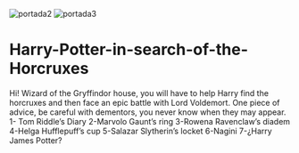 
![portada2](https://user-images.githubusercontent.com/60441001/120565880-4f108100-c40e-11eb-9146-075f85acc92e.png)
![portada3](https://user-images.githubusercontent.com/60441001/120565900-5afc4300-c40e-11eb-948c-4f8446489e8f.png)
# Harry-Potter-in-search-of-the-Horcruxes
Hi! Wizard of the Gryffindor house, you will have to help Harry find the horcruxes and then face an epic battle with Lord Voldemort. One piece of advice, be careful with dementors, you never know when they may appear.
1- Tom Riddle’s Diary
2-Marvolo Gaunt’s ring
3-Rowena Ravenclaw’s diadem
4-Helga Hufflepuff’s cup
5-Salazar Slytherin’s locket
6-Nagini
7-¿Harry James Potter?
